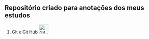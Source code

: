## Repositório criado para anotações dos meus estudos


  1. [Git e Git Hub](/AprendendoGit_GitHub.md) <img src="https://img.icons8.com/color/48/000000/git.png" alt="Git" width="30px"/>

